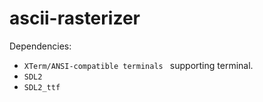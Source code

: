 # ascii-rasterizer

Dependencies:
- `XTerm/ANSI-compatible terminals ` supporting terminal.
- `SDL2`
- `SDL2_ttf`
